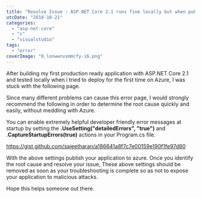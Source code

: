 ```yaml
---
title: "Resolve Issue : ASP.NET Core 2.1 runs fine locally but when publishing to Azure says “An error occurred while starting the application.”"
utcDate: "2018-10-21"
categories: 
  - "asp-net-core"
  - "c"
  - "visualstudio"
tags: 
  - "error"
coverImage: "0_lonwwnvxmmcfy-i6.png"
---
```


After building my first production ready application with ASP.NET Core 2.1 and tested locally when i tried to deploy for the first time on Azure, I was stuck with the following page.

Since many different problems can cause this error page, I would strongly recommend the following in order to determine the root cause quickly and easily, without meddling with Azure.

You can enable extremely helpful developer friendly error messages at startup by setting the **.UseSetting("detailedErrors", "true")** and .**CaptureStartupErrors(true)** actions in your Program.cs file.

https://gist.github.com/sajeetharan/a186641a8f7c7e00159e190f1fe97d80

With the above settings publish your application to azure. Once you identify the root cause and resolve your issue, These above settings should be removed as soon as your troubleshooting is complete so as not to expose your application to malicious attacks.

Hope this helps someone out there.
